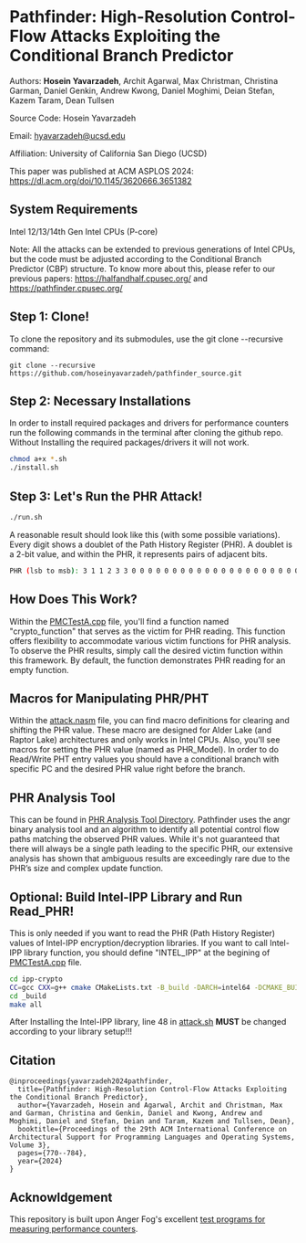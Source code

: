 # Pathfinder: High-Resolution Control-Flow Attacks Exploiting the Conditional Branch Predictor

Authors:         **Hosein Yavarzadeh**, Archit Agarwal, Max Christman, Christina Garman, Daniel Genkin, Andrew Kwong, Daniel Moghimi, Deian Stefan, Kazem Taram, Dean Tullsen

Source Code:     Hosein Yavarzadeh

Email:          [hyavarzadeh@ucsd.edu](hyavarzadeh@ucsd.edu)

Affiliation:    University of California San Diego (UCSD)

This paper was published at ACM ASPLOS 2024: https://dl.acm.org/doi/10.1145/3620666.3651382 

## System Requirements
Intel 12/13/14th Gen Intel CPUs (P-core)

Note: All the attacks can be extended to previous generations of Intel CPUs, but the code must be adjusted according to the Conditional Branch Predictor (CBP) structure. To know more about this, please refer to our previous papers: https://halfandhalf.cpusec.org/ and https://pathfinder.cpusec.org/

## Step 1: Clone!
To clone the repository and its submodules, use the git clone --recursive command:
```
git clone --recursive https://github.com/hoseinyavarzadeh/pathfinder_source.git
```

## Step 2: Necessary Installations
In order to install required packages and drivers for performance counters run the following commands in the terminal after cloning the github repo. Without Installing the required packages/drivers it will not work. 
```bash
chmod a+x *.sh
./install.sh
```

## Step 3: Let's Run the PHR Attack!
```bash
./run.sh
```

A reasonable result should look like this (with some possible variations). Every digit shows a doublet of the Path History Register (PHR). A doublet is a 2-bit value, and within the PHR, it represents pairs of adjacent bits.
```bash
PHR (lsb to msb): 3 1 1 2 3 3 0 0 0 0 0 0 0 0 0 0 0 0 0 0 0 0 0 0 0 0 0 0 0 0 0 0 0 0 0 0 0 0 0 0 0 0 0 0 0 0 0 0 0 0 0 0 0 0 0 0 0 0 0 0 0 0 0 0 0 0 0 0 0 0 0 0 0 0 0 0 0 0 0 0 0 0 0 0 0 0 0 0 0 0 0 0 0 0 0 0 0 0 0 0 0 0 0 0 0 0 0 0 0 0 0 0 0 0 0 0 0 0 0 0 0 0 0 0 0 0 0 0 0 0 0 0 0 0 0 0 0 0 0 0 0 0 0 0 0 0 0 0 0 0 0 0 0 0 0 0 0 0 0 0 0 0 0 0 0 0 0 0 0 0 0 0 0 0 0 0 0 0 0 0 0 0 0 0 0 0 0 0 0 0 0 0 0 0
```

## How Does This Work?
Within the [PMCTestA.cpp](source/PMCTestA.cpp) file, you'll find a function named "crypto_function" that serves as the victim for PHR reading. This function offers flexibility to accommodate various victim functions for PHR analysis. To observe the PHR results, simply call the desired victim function within this framework. By default, the function demonstrates PHR reading for an empty function.

## Macros for Manipulating PHR/PHT
Within the [attack.nasm](source/attack/attack.nasm) file, you can find macro definitions for clearing and shifting the PHR value. These macro are designed for Alder Lake (and Raptor Lake) architectures and only works in Intel CPUs. Also, you'll see macros for setting the PHR value (named as PHR_Model). In order to do Read/Write PHT entry values you should have a conditional branch with specific PC and the desired PHR value right before the branch.

## PHR Analysis Tool
This can be found in [PHR Analysis Tool Directory](phr-analysis-tool). Pathfinder uses the angr binary analysis tool and an algorithm to identify all potential control flow paths matching the observed PHR values. While it's not guaranteed that there will always be a single path leading to the specific PHR, our extensive analysis has shown that ambiguous results are exceedingly rare due to the PHR’s size and complex update function.

## Optional: Build Intel-IPP Library and Run Read_PHR!
This is only needed if you want to read the PHR (Path History Register) values of Intel-IPP encryption/decryption libraries. 
If you want to call Intel-IPP library function, you should define "INTEL_IPP" at the begining of [PMCTestA.cpp](source/PMCTestA.cpp) file.
```bash
cd ipp-crypto
CC=gcc CXX=g++ cmake CMakeLists.txt -B_build -DARCH=intel64 -DCMAKE_BUILD_TYPE=Debug -DMERGED_BLD:BOOL=ON -DBUILD_EXAMPLES:BOOL=ON
cd _build
make all
```
After Installing the Intel-IPP library, line 48 in [attack.sh](./source/attack/attack.sh) **MUST** be changed according to your library setup!!!

## Citation
```
@inproceedings{yavarzadeh2024pathfinder,
  title={Pathfinder: High-Resolution Control-Flow Attacks Exploiting the Conditional Branch Predictor},
  author={Yavarzadeh, Hosein and Agarwal, Archit and Christman, Max and Garman, Christina and Genkin, Daniel and Kwong, Andrew and Moghimi, Daniel and Stefan, Deian and Taram, Kazem and Tullsen, Dean},
  booktitle={Proceedings of the 29th ACM International Conference on Architectural Support for Programming Languages and Operating Systems, Volume 3},
  pages={770--784},
  year={2024}
}
```

## Acknowldgement
This repository is built upon Anger Fog's excellent [test programs for measuring performance counters](https://agner.org/optimize/#testp).

